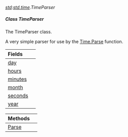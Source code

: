 _[std](../../modules/std/std-module.md):[std.time](../../modules/std/std-time.md).TimeParser_
##### Class TimeParser
The TimeParser class.

A very simple parser for use by the [Time.Parse](std-time-time.parse.md) function.

| Fields | |
|:---|:---|
| [day](std-time-timeparser-day.md) |  |
| [hours](std-time-timeparser-hours.md) |  |
| [minutes](std-time-timeparser-minutes.md) |  |
| [month](std-time-timeparser-month.md) |  |
| [seconds](std-time-timeparser-seconds.md) |  |
| [year](std-time-timeparser-year.md) |  |

| Methods | |
|:---|:---|
| [Parse](std-time-timeparser-parse.md) |  |
